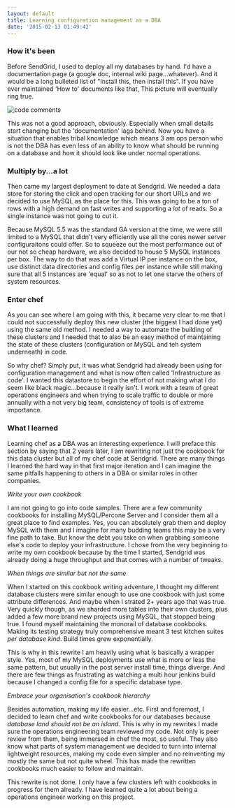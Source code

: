 ```yaml
---
layout: default
title: Learning configuration management as a DBA
date: '2015-02-13 01:49:42'
---
```



### How it's been	
Before SendGrid, I used to deploy all my databases by hand. I'd have a documentation page (a google doc, internal wiki page...whatever). And it would be a long bulleted list of "Install this, then install this". If you have ever maintained 'How to' documents like that, This picture will eventually ring true.

![code comments](http://s4.postimg.org/44kc215hp/code_comment.png)

This was not a good approach, obviously. Especially when small details start changing but the 'documentation' lags behind. Now you have a situation that enables tribal knowledge which means 3 am ops person who is not the DBA has even less of an ability to know what should be running on a database and how it should look like under normal operations.


### Multiply by...a lot
Then came my largest deployment to date at Sendgrid. We needed a data store for storing the click and open tracking for our short URLs and we decided to use MySQL as the place for this. This was going to be a ton of rows with a high demand on fast writes and supporting a *lot* of reads. So a single instance was not going to cut it. 

Because MySQL 5.5 was the standard GA version at the time, we were still limited to a MySQL that didn't very efficiently use all the cores newer server configuraitons could offer. So to squeeze out the most performance out of our not so cheap hardware, we also decided to house 5 MySQL instances per box. The way to do that was add a Virtual IP per instance on the box, use distinct data directories and config files per instance while still making sure that all 5 instances are 'equal' so as not to let one starve the others of system resources.

### Enter chef
As you can see where I am going with this, it became very clear to me that I could not successfully deploy this new cluster (the biggest I had done yet) using the same old method. I needed a way to automate the building of these clusters and I needed that to also be an easy method of maintaining the state of these clusters (configuration or MySQL and teh system underneath) in code.

So why chef? Simply put, it was what Sendgrid had already been using for configuration management and what is now often called 'Infrastructure as code'. I wanted this datastore to begin the effort of not making what I do seem like black magic...because it really isn't. I work with a team of great operations engineers and when trying to scale traffic to double or more annually with a not very big team, consistency of tools is of extreme importance.


### What I learned
Learning chef as a DBA was an interesting experience. I will preface this section by saying that 2 years later, I am rewriting not just the cookbook for this data cluster but all of my chef code at Sendgrid. There are many things I learned the hard way in that first major iteration and I can imagine the same pitfalls happening to others in a DBA or similar roles in other companies.

_Write your own cookbook_

I am not going to go into code samples. There are a few community cookbooks for installing MySQL/Percone Server and I consider them all a great place to find examples. Yes, you can absolutely grab them and deploy MySQL with them and I imagine for many budding teams this may be a very fine path to take. But know the debt you take on when grabbing someone else's code to deploy your infrastructure. I chose from the very beginning to write my own cookbook because by the time I started, Sendgrid was already doing a huge throughput and that comes with a number of tweaks.

 _When things are similar but not the same_

When I started on this cookbook writing adventure, I thought my different database clusters were similar enough to use one cookbook with just some attribute differences. And maybe when I strated 2+ years ago that was true. Very quickly though, as we sharded more tables into their own clusters, plus added a few more brand new projects using MySQL, that stopped being true. I found myself maintaining the monorail of database cookbooks. Making its testing strategy truly comprehensive meant 3 test kitchen suites *per database kind*. Build times grew exponentially. 

This is why in this rewrite I am heavily using what is basically a wrapper style. Yes, most of my MySQL deployments use what is more or less the same pattern, but usually in the post server install time, things diverge. And there are few things as frustrating as watching a multi hour jenkins build because I changed a config file for a specific database type.

_Embrace your organisation's cookbook hierarchy_

Besides automation, making my life easier...etc. First and foremost, I decided to learn chef and write cookbooks for our databases because _database land should not be an island_. This is why in my rewrites I made sure the operations engineering team reviewed my code. Not only is peer review from them, being immersed in chef the most, so useful. They also know what parts of system management we decided to turn into internal lightweight resources, making my code even simpler and no reinventing my mostly the same but not quite wheel. This has made the rewritten cookbooks much easier to follow and maintain.


This rewrite is not done. I only have a few clusters left with cookbooks in progress for them already. I have learned quite a lot about being a operations engineer working on this project.